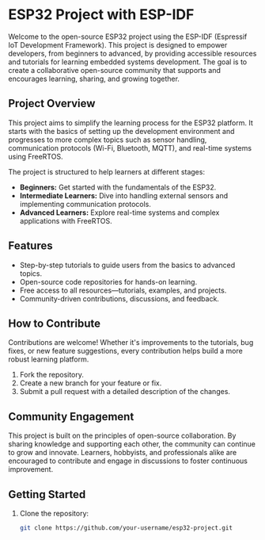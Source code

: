 # ESP32 Project with ESP-IDF

Welcome to the open-source ESP32 project using the ESP-IDF (Espressif IoT Development Framework). This project is designed to empower developers, from beginners to advanced, by providing accessible resources and tutorials for learning embedded systems development. The goal is to create a collaborative open-source community that supports and encourages learning, sharing, and growing together.

## Project Overview

This project aims to simplify the learning process for the ESP32 platform. It starts with the basics of setting up the development environment and progresses to more complex topics such as sensor handling, communication protocols (Wi-Fi, Bluetooth, MQTT), and real-time systems using FreeRTOS.

The project is structured to help learners at different stages:
- **Beginners:** Get started with the fundamentals of the ESP32.
- **Intermediate Learners:** Dive into handling external sensors and implementing communication protocols.
- **Advanced Learners:** Explore real-time systems and complex applications with FreeRTOS.

## Features

- Step-by-step tutorials to guide users from the basics to advanced topics.
- Open-source code repositories for hands-on learning.
- Free access to all resources—tutorials, examples, and projects.
- Community-driven contributions, discussions, and feedback.

## How to Contribute

Contributions are welcome! Whether it's improvements to the tutorials, bug fixes, or new feature suggestions, every contribution helps build a more robust learning platform.

1. Fork the repository.
2. Create a new branch for your feature or fix.
3. Submit a pull request with a detailed description of the changes.

## Community Engagement

This project is built on the principles of open-source collaboration. By sharing knowledge and supporting each other, the community can continue to grow and innovate. Learners, hobbyists, and professionals alike are encouraged to contribute and engage in discussions to foster continuous improvement.

## Getting Started

1. Clone the repository:  
   ```bash
   git clone https://github.com/your-username/esp32-project.git
